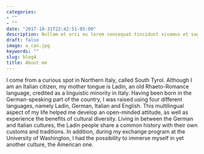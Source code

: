 ```yaml
---
categories:
- ""
- ""
date: "2017-10-31T22:42:51-05:00"
description: Nullam et orci eu lorem consequat tincidunt vivamus et sagittis magna sed nunc rhoncus condimentum sem. In efficitur ligula tate urna. Maecenas massa sed magna lacinia magna pellentesque lorem ipsum dolor. Nullam et orci eu lorem consequat tincidunt. Vivamus et sagittis tempus.
draft: false
image: a_can.jpg
keywords: ""
slug: blog4
title: About me
---
```

I come from a  curious spot in Northern Italy, called South Tyrol. Although I am an Italian citizen, my mother tongue is Ladin, an old Rhaeto-Romance language, credited as a linguistic minority in Italy. Having been born in the German-speaking part of the country, I was raised using four different languages, namely Ladin, German, Italian and English. This multilingual aspect of my life helped me develop an open-minded attitude, as well as experience the benefits of cultural diversity. Living in between the German and Italian cultures, the Ladin people share a common history with their own customs and traditions. In addition, during my exchange program at the University of Washington, I had the possibility to immerse myself in yet another culture, the American one.